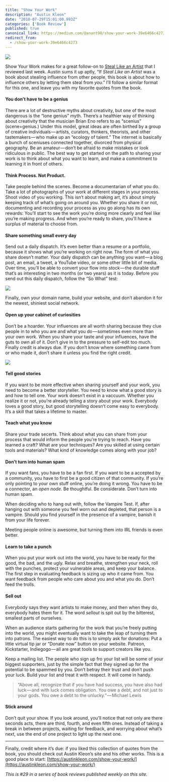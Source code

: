 ```yaml
---
title: "Show Your Work"
description: "Austin Kleon"
date: "2018-07-29T15:01:00.993Z"
categories: ['Book Review']
published: true
canonical_link: https://medium.com/@anant90/show-your-work-39e6466c4273
redirect_from:
  - /show-your-work-39e6466c4273
---
```


![](./asset-1.png)

Show Your Work makes for a great follow-on to [Steal Like an Artist](https://anantjain.dev/steal-like-an-artist-275d7027429d) that I reviewed last week. Austin sums it up aptly, “If _Steal Like an Artist_ was a book about stealing influence from other people, this book is about how to influence others by letting them steal from _you_.” I’ll follow a similar format for this one, and leave you with my favorite quotes from the book.

#### You don’t have to be a genius

There are a lot of destructive myths about creativity, but one of the most dangerous is the “lone genius” myth. There’s a healthier way of thinking about creativity that the musician Brian Eno refers to as “scenius” (scene+genius.) Under this model, great ideas are often birthed by a group of creative individuals — artists, curators, thinkers, theorists, and other tastemakers — who make up an “ecology of talent.” The internet is basically a bunch of sceniuses connected together, divorced from physical geography. Be an amateur — don’t be afraid to make mistakes or look ridiculous in public. The best way to get started on the path to sharing your work is to think about what you want to learn, and make a commitment to learning it in front of others.

#### Think Process. Not Product.

Take people behind the scenes. Become a documentarian of what you do. Take a lot of photographs of your work at different stages in your process. Shoot video of you working. This isn’t about making art, it’s about simply keeping track of what’s going on around you. Whether you share it or not, documenting and recording your process as you go along has its own rewards: You’ll start to see the work you’re doing more clearly and feel like you’re making progress. And when you’re ready to share, you’ll have a surplus of material to choose from.

#### Share something small every day

Send out a daily dispatch. It’s even better than a resume or a portfolio, because it shows what you’re working on right now. The form of what you share doesn’t matter. Your daily dispatch can be anything you want — a blog post, an email, a tweet, a YouTube video, or some other little bit of media. Over time, you’ll be able to convert your flow into stock — the durable stuff that’s as interesting in two months (or two years) as it is today. Before you send out this daily dispatch, follow the “So What” test:

![](./asset-2.jpeg)

Finally, own your domain name, build your website, and don’t abandon it for the newest, shiniest social network.

#### Open up your cabinet of curiosities

Don’t be a hoarder. Your influences are all worth sharing because they clue people in to who you are and what you do — sometimes even more than your own work. When you share your taste and your influences, have the guts to own all of it. Don’t give in to the pressure to self-edit too much. Finally credit is always due. If you don’t know where something came from or who made it, don’t share it unless you find the right credit.

![](./asset-3.jpeg)

#### Tell good stories

If you want to be more effective when sharing yourself and your work, you need to become a better storyteller. You need to know what a good story is and how to tell one. Your work doesn’t exist in a vaccuum. Whether you realize it or not, you’re already telling a story about your work. Everybody loves a good story, but good storytelling doesn’t come easy to everybody. It’s a skill that takes a lifetime to master.

#### Teach what you know

Share your trade secerts. Think about what you can share from your process that would inform the people you’re trying to reach. Have you learned a craft? What are your techniques? Are you skilled at using certain tools and materials? What kind of knowledge comes along with your job?

#### Don’t turn into human spam

If you want fans, you have to be a fan first. If you want to be a accepted by a community, you have to first be a good citizen of that community. If you’re only pointing to your own stuff online, you’re doing it wrong. You have to be a connector, an _open node_. Be thoughtful. Be considerate. Don’t turn into human spam.

When deciding who to hang out with, follow the Vampire Test. If, after hanging out with someone you feel worn out and depleted, that person is a vampire. Should you find yourself in the presence of a vampire, banish it from your life forever.

Meeting people online is awesome, but turning them into IRL friends is even better.

#### Learn to take a punch

When you put your work out into the world, you have to be ready for the good, the bad, and the ugly. Relax and breathe, strengthen your neck, roll with the punches, protect your vulnerable areas, and keep your balance. The first step in evaluating feedback is sizing up who it came from. You want feedback from people who care about you and what you do. Don’t feed the trolls.

#### Sell out

Everybody says they want artists to make money, and then when they do, everybody hates them for it. The word _sellout_ is spit out by the bitterest, smallest parts of ourselves.

When an audience starts gathering for the work that you’re freely putting into the world, you might eventually want to take the leap of turning them into patrons. The easiest way to do this is to simply ask for donations: Put a little virtual tip jar or “Donate now” button on your website. Patreon, Kickstarter, Indiegogo — all are great tools to support creators like you.

Keep a mailing list. The people who sign up fro your list will be some of your biggest supporters, just by the simple fact that they signed up for the potential to be spammed by you. Don’t betray their trust and don’t push your luck. Build your list and treat it with respect. It will come in handy.

> “Above all, recognize that if you have had success, you have also had luck — and with luck comes obligation. You owe a debt, and not just to your gods. You owe a debt to the unlucky.” — Michael Lewis

#### Stick around

Don’t quit your show. If you look around, you’ll notice that not only are there seconds acts, there are third, fourth, and even fifth ones. Instead of taking a break in between projects, waiting for feedback, and worrying about what’s next, use the end of one project to light up the next one.

---

Finally, credit where it’s due: if you liked this collection of quotes from the book, you should check out Austin Kleon’s site and his other works. This is a good place to start: [https://austinkleon.com/show-your-work/](https://austinkleon.com/show-your-work/)

_This is #29 in a series of book reviews published weekly on this site._
